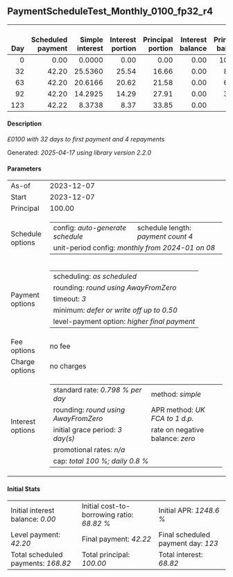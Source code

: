 <h2>PaymentScheduleTest_Monthly_0100_fp32_r4</h2>
<table>
    <thead style="vertical-align: bottom;">
        <th style="text-align: right;">Day</th>
        <th style="text-align: right;">Scheduled payment</th>
        <th style="text-align: right;">Simple interest</th>
        <th style="text-align: right;">Interest portion</th>
        <th style="text-align: right;">Principal portion</th>
        <th style="text-align: right;">Interest balance</th>
        <th style="text-align: right;">Principal balance</th>
        <th style="text-align: right;">Total simple interest</th>
        <th style="text-align: right;">Total interest</th>
        <th style="text-align: right;">Total principal</th>
    </thead>
    <tr style="text-align: right;">
        <td class="ci00">0</td>
        <td class="ci01" style="white-space: nowrap;">0.00</td>
        <td class="ci02">0.0000</td>
        <td class="ci03">0.00</td>
        <td class="ci04">0.00</td>
        <td class="ci05">0.00</td>
        <td class="ci06">100.00</td>
        <td class="ci07">0.0000</td>
        <td class="ci08">0.00</td>
        <td class="ci09">0.00</td>
    </tr>
    <tr style="text-align: right;">
        <td class="ci00">32</td>
        <td class="ci01" style="white-space: nowrap;">42.20</td>
        <td class="ci02">25.5360</td>
        <td class="ci03">25.54</td>
        <td class="ci04">16.66</td>
        <td class="ci05">0.00</td>
        <td class="ci06">83.34</td>
        <td class="ci07">25.5360</td>
        <td class="ci08">25.54</td>
        <td class="ci09">16.66</td>
    </tr>
    <tr style="text-align: right;">
        <td class="ci00">63</td>
        <td class="ci01" style="white-space: nowrap;">42.20</td>
        <td class="ci02">20.6166</td>
        <td class="ci03">20.62</td>
        <td class="ci04">21.58</td>
        <td class="ci05">0.00</td>
        <td class="ci06">61.76</td>
        <td class="ci07">46.1526</td>
        <td class="ci08">46.16</td>
        <td class="ci09">38.24</td>
    </tr>
    <tr style="text-align: right;">
        <td class="ci00">92</td>
        <td class="ci01" style="white-space: nowrap;">42.20</td>
        <td class="ci02">14.2925</td>
        <td class="ci03">14.29</td>
        <td class="ci04">27.91</td>
        <td class="ci05">0.00</td>
        <td class="ci06">33.85</td>
        <td class="ci07">60.4451</td>
        <td class="ci08">60.45</td>
        <td class="ci09">66.15</td>
    </tr>
    <tr style="text-align: right;">
        <td class="ci00">123</td>
        <td class="ci01" style="white-space: nowrap;">42.22</td>
        <td class="ci02">8.3738</td>
        <td class="ci03">8.37</td>
        <td class="ci04">33.85</td>
        <td class="ci05">0.00</td>
        <td class="ci06">0.00</td>
        <td class="ci07">68.8190</td>
        <td class="ci08">68.82</td>
        <td class="ci09">100.00</td>
    </tr>
</table>
<h4>Description</h4>
<p><i>£0100 with 32 days to first payment and 4 repayments</i></p>
<p>Generated: <i>2025-04-17 using library version 2.2.0</i></p>
<h4>Parameters</h4>
<table>
    <tr>
        <td>As-of</td>
        <td>2023-12-07</td>
    </tr>
    <tr>
        <td>Start</td>
        <td>2023-12-07</td>
    </tr>
    <tr>
        <td>Principal</td>
        <td>100.00</td>
    </tr>
    <tr>
        <td>Schedule options</td>
        <td>
            <table>
                <tr>
                    <td>config: <i>auto-generate schedule</i></td>
                    <td>schedule length: <i><i>payment count</i> 4</i></td>
                </tr>
                <tr>
                    <td colspan="2" style="white-space: nowrap;">unit-period config: <i>monthly from 2024-01 on 08</i></td>
                </tr>
            </table>
        </td>
    </tr>
    <tr>
        <td>Payment options</td>
        <td>
            <table>
                <tr>
                    <td>scheduling: <i>as scheduled</i></td>
                </tr>
                <tr>
                    <td>rounding: <i>round using AwayFromZero</i></td>
                </tr>
                <tr>
                    <td>timeout: <i>3</i></td>
                </tr>
                <tr>
                    <td>minimum: <i>defer&nbsp;or&nbsp;write&nbsp;off&nbsp;up&nbsp;to&nbsp;0.50</i></td>
                </tr>
                <tr>
                    <td>level-payment option: <i>higher&nbsp;final&nbsp;payment</i></td>
                </tr>
            </table>
        </td>
    </tr>
    <tr>
        <td>Fee options</td>
        <td>no fee
        </td>
    </tr>
    <tr>
        <td>Charge options</td>
        <td>no charges
        </td>
    </tr>
    <tr>
        <td>Interest options</td>
        <td>
            <table>
                <tr>
                    <td>standard rate: <i>0.798 % per day</i></td>
                    <td>method: <i>simple</i></td>
                </tr>
                <tr>
                    <td>rounding: <i>round using AwayFromZero</i></td>
                    <td>APR method: <i>UK FCA to 1 d.p.</i></td>
                </tr>
                <tr>
                    <td>initial grace period: <i>3 day(s)</i></td>
                    <td>rate on negative balance: <i>zero</i></td>
                </tr>
                <tr>
                    <td colspan="2">promotional rates: <i><i>n/a</i></i></td>
                </tr>
                <tr>
                    <td colspan="2">cap: <i>total 100 %; daily 0.8 %</td>
                </tr>
            </table>
        </td>
    </tr>
</table>
<h4>Initial Stats</h4>
<table>
    <tr>
        <td>Initial interest balance: <i>0.00</i></td>
        <td>Initial cost-to-borrowing ratio: <i>68.82 %</i></td>
        <td>Initial APR: <i>1248.6 %</i></td>
    </tr>
    <tr>
        <td>Level payment: <i>42.20</i></td>
        <td>Final payment: <i>42.22</i></td>
        <td>Final scheduled payment day: <i>123</i></td>
    </tr>
    <tr>
        <td>Total scheduled payments: <i>168.82</i></td>
        <td>Total principal: <i>100.00</i></td>
        <td>Total interest: <i>68.82</i></td>
    </tr>
</table>

